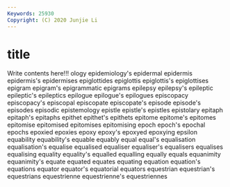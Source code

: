 ```yaml
---
Keywords: 25930
Copyright: (C) 2020 Junjie Li
---
```


# title

Write contents here!!!
ology 
epidemiology's 
epidermal 
epidermis 
epidermis's 
epidermises 
epiglottides 
epiglottis
epiglottis's 
epiglottises 
epigram 
epigram's 
epigrammatic 
epigrams 
epilepsy 
epilepsy's 
epileptic 
epileptic's
epileptics 
epilogue 
epilogue's 
epilogues 
episcopacy 
episcopacy's 
episcopal 
episcopate 
episcopate's 
episode
episode's 
episodes 
episodic 
epistemology 
epistle 
epistle's 
epistles 
epistolary 
epitaph 
epitaph's
epitaphs 
epithet 
epithet's 
epithets 
epitome 
epitome's 
epitomes 
epitomise 
epitomised 
epitomises
epitomising 
epoch 
epoch's 
epochal 
epochs 
epoxied 
epoxies 
epoxy 
epoxy's 
epoxyed
epoxying 
epsilon 
equability 
equability's 
equable 
equably 
equal 
equal's 
equalisation 
equalisation's
equalise 
equalised 
equaliser 
equaliser's 
equalisers 
equalises 
equalising 
equality 
equality's 
equalled
equalling 
equally 
equals 
equanimity 
equanimity's 
equate 
equated 
equates 
equating 
equation
equation's 
equations 
equator 
equator's 
equatorial 
equators 
equestrian 
equestrian's 
equestrians 
equestrienne
equestrienne's 
equestriennes 
